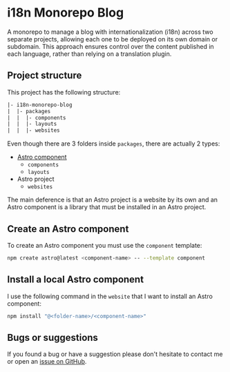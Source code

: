# i18n Monorepo Blog

A monorepo to manage a blog with internationalization (i18n) across two separate projects,
allowing each one to be deployed on its own domain or subdomain. This approach ensures
control over the content published in each language, rather than relying on a translation
plugin.

## Project structure

This project has the following structure:

```txt
|- i18n-monorepo-blog
|  |- packages
|  |  |- components
|  |  |- layouts
|  |  |- websites
```

Even though there are 3 folders inside `packages`, there are actually 2 types:

- [Astro component](https://docs.astro.build/en/reference/publish-to-npm/)
  - `components`
  - `layouts`
- Astro project
  - `websites`

The main deference is that an Astro project is a website by its own and an Astro component
is a library that must be installed in an Astro project.

## Create an Astro component

To create an Astro component you must use the `component` template:

```bash
npm create astro@latest <component-name> -- --template component
```

## Install a local Astro component

I use the following command in the `website` that I want to install an Astro component:

```bash
npm install "@<folder-name>/<component-name>"
```

## Bugs or suggestions

If you found a bug or have a suggestion please don't hesitate to contact me or open an
[issue on GitHub](https://github.com/pablocru/i18n-monorepo-blog/issues).
